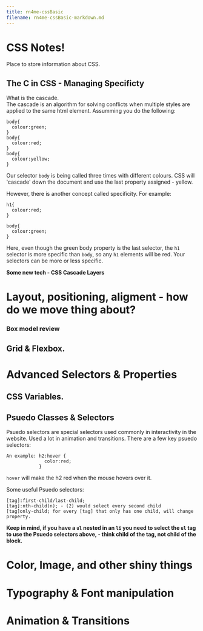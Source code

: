```yaml
---
title: rn4me-cssBasic
filename: rn4me-cssBasic-markdown.md
--- 
```


# CSS Notes!

Place to store information about CSS. 

## The C in CSS - Managing Specificty 

What is the cascade.  
The cascade is an algorithm for solving conflicts when multiple styles are applied to the same html element. Assumming you do the following:

```
body{
  colour:green;
}
body{
  colour:red;
}
body{
  colour:yellow;
}

```
Our selector `body` is being called three times with different colours. CSS will 'cascade' down the document and use the last property assigned - yellow. 

However, there is another concept called specificity. For example:
```
h1{
  colour:red;
}

body{
  colour:green;
}

```
Here, even though the green body property is the last selector, the `h1` selector is more specific than `body`, so any `h1` elements will be red.  Your selectors can be more or less specific. 

**Some new tech - CSS Cascade Layers**

# Layout, positioning, aligment - how do we move thing about?

### Box model review 


## Grid & Flexbox.

# Advanced Selectors & Properties

## CSS Variables. 

## Psuedo Classes & Selectors

Psuedo selectors are special selectors used commonly in interactivity in the website. Used a lot in animation and transitions. There are a few key psuedo selectors:

```
An example: h2:hover {
              color:red;
            }
```
`hover` will make the h2 red when the mouse hovers over it. 

Some useful Psuedo selectors: 

```
[tag]:first-child/last-child;
[tag]:nth-child(n); - (2) would select every second child
[tag]only-child; for every [tag] that only has one child, will change property. 
```
**Keep in mind, if you have a `ul` nested in an `li` you need to select the `ul` tag to use the Psuedo selectors above, - think child of the tag, not child of the block.**

# Color, Image, and other shiny things

# Typography & Font manipulation

# Animation & Transitions 
